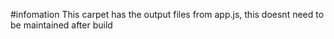#infomation
This carpet has the output files from app.js, this doesnt need to be maintained after build